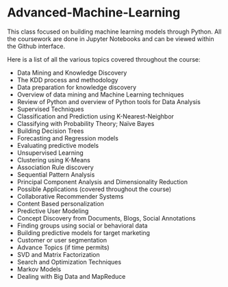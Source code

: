 # Advanced-Machine-Learning
This class focused on building machine learning models through Python. All the coursework are done in Jupyter Notebooks and can be viewed within the Github interface.

Here is a list of all the various topics covered throughout the course:

- Data Mining and Knowledge Discovery
- The KDD process and methodology
- Data preparation for knowledge discovery
- Overview of data mining and Machine Learning techniques
- Review of Python and overview of Python tools for Data Analysis
- Supervised Techniques
- Classification and Prediction using K-Nearest-Neighbor
- Classifying with Probability Theory; Naïve Bayes
- Building Decision Trees
- Forecasting and Regression models
- Evaluating predictive models
- Unsupervised Learning
- Clustering using K-Means
- Association Rule discovery
- Sequential Pattern Analysis
- Principal Component Analysis and Dimensionality Reduction
- Possible Applications (covered throughout the course)
- Collaborative Recommender Systems
- Content Based personalization
- Predictive User Modeling
- Concept Discovery from Documents, Blogs, Social Annotations
- Finding groups using social or behavioral data
- Building predictive models for target marketing
- Customer or user segmentation
- Advance Topics (if time permits)
- SVD and Matrix Factorization
- Search and Optimization Techniques
- Markov Models
- Dealing with Big Data and MapReduce

